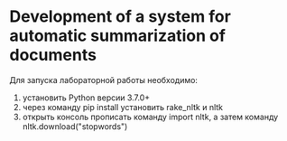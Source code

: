 # Development of a system for automatic summarization of documents

Для запуска лабораторной работы необходимо:
1) установить Python версии 3.7.0+
2) через команду pip install установить rake_nltk и nltk
3) открыть консоль прописать команду import nltk, а затем команду nltk.download("stopwords")
